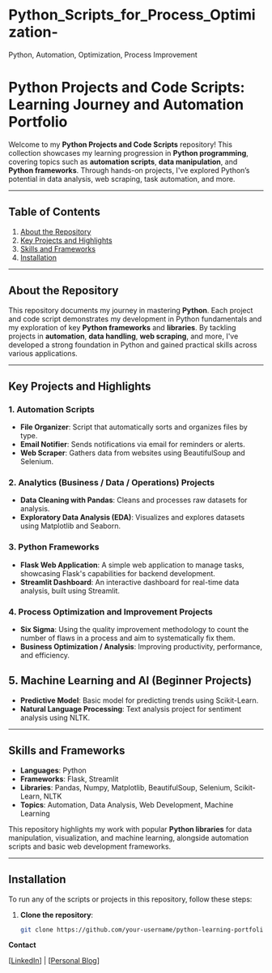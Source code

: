 # Python_Scripts_for_Process_Optimization-
Python, Automation, Optimization, Process Improvement

# Python Projects and Code Scripts: Learning Journey and Automation Portfolio

Welcome to my **Python Projects and Code Scripts** repository! This collection showcases my learning progression in **Python programming**, covering topics such as **automation scripts**, **data manipulation**, and **Python frameworks**. Through hands-on projects, I've explored Python’s potential in data analysis, web scraping, task automation, and more.

---

## Table of Contents
1. [About the Repository](#about-the-repository)
2. [Key Projects and Highlights](#key-projects-and-highlights)
3. [Skills and Frameworks](#skills-and-frameworks)
4. [Installation](#installation)

---

## About the Repository

This repository documents my journey in mastering **Python**. Each project and code script demonstrates my development in Python fundamentals and my exploration of key **Python frameworks** and **libraries**. By tackling projects in **automation**, **data handling**, **web scraping**, and more, I've developed a strong foundation in Python and gained practical skills across various applications.

---

## Key Projects and Highlights

### 1. **Automation Scripts**
   - **File Organizer**: Script that automatically sorts and organizes files by type.
   - **Email Notifier**: Sends notifications via email for reminders or alerts.
   - **Web Scraper**: Gathers data from websites using BeautifulSoup and Selenium.

### 2. **Analytics (Business / Data / Operations) Projects**
   - **Data Cleaning with Pandas**: Cleans and processes raw datasets for analysis.
   - **Exploratory Data Analysis (EDA)**: Visualizes and explores datasets using Matplotlib and Seaborn.
     

### 3. **Python Frameworks**
   - **Flask Web Application**: A simple web application to manage tasks, showcasing Flask's capabilities for backend development.
   - **Streamlit Dashboard**: An interactive dashboard for real-time data analysis, built using Streamlit.

### 4. Process Optimization and Improvement Projects
   - **Six Sigma**: Using the quality improvement methodology to count the number of flaws in a process and aim to systematically fix them.
   - **Business Optimization / Analysis**: Improving productivity, performance, and efficiency. 

##  5. **Machine Learning and AI (Beginner Projects)**
   - **Predictive Model**: Basic model for predicting trends using Scikit-Learn.
   - **Natural Language Processing**: Text analysis project for sentiment analysis using NLTK.

---

## Skills and Frameworks

- **Languages**: Python
- **Frameworks**: Flask, Streamlit
- **Libraries**: Pandas, Numpy, Matplotlib, BeautifulSoup, Selenium, Scikit-Learn, NLTK
- **Topics**: Automation, Data Analysis, Web Development, Machine Learning

This repository highlights my work with popular **Python libraries** for data manipulation, visualization, and machine learning, alongside automation scripts and basic web development frameworks.

---

## Installation

To run any of the scripts or projects in this repository, follow these steps:

1. **Clone the repository**:
   ```bash
   git clone https://github.com/your-username/python-learning-portfolio.git

**Contact**

[[LinkedIn](https://www.linkedin.com/in/princehobby/)] | [[Personal Blog](https://medium.com/@PrinceData)]
